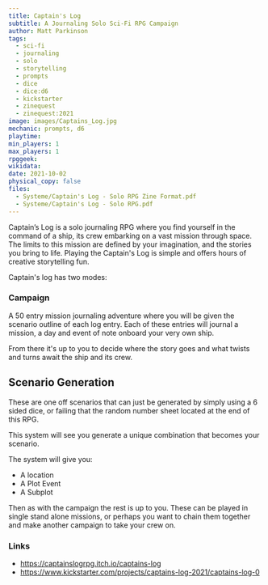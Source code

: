 ```yaml
---
title: Captain's Log
subtitle: A Journaling Solo Sci-Fi RPG Campaign
author: Matt Parkinson
tags:
  - sci-fi
  - journaling
  - solo
  - storytelling
  - prompts
  - dice
  - dice:d6
  - kickstarter
  - zinequest
  - zinequest:2021
image: images/Captains_Log.jpg
mechanic: prompts, d6
playtime:
min_players: 1
max_players: 1
rpggeek:
wikidata:
date: 2021-10-02
physical_copy: false
files:
  - Systeme/Captain's Log - Solo RPG Zine Format.pdf
  - Systeme/Captain's Log - Solo RPG.pdf
---
```


<!-- Excerpt Start -->
Captain’s Log is a solo journaling RPG where you find yourself in the command of a ship, its crew embarking on a vast mission through space. The limits to this mission are defined by your imagination, and the stories you bring to life. Playing the Captain's Log is simple and offers hours of creative storytelling fun.
<!-- Excerpt End -->

Captain's log has two modes:

### Campaign

A 50 entry mission journaling adventure where you will be given the scenario outline of each log entry. Each of these entries will journal a mission, a day and event of note onboard your very own ship.

From there it's up to you to decide where the story goes and what twists and turns await the ship and its crew.

## Scenario Generation

These are one off scenarios that can just be generated by simply using a 6 sided dice, or failing that the random number sheet located at the end of this RPG.

This system will see you generate a unique combination that becomes your scenario.

The system will give you:

* A location
* A Plot Event
* A Subplot

Then as with the campaign the rest is up to you.
These can be played in single stand alone missions, or perhaps you want to chain them together and make another campaign to take your crew on.

### Links

- https://captainslogrpg.itch.io/captains-log
- https://www.kickstarter.com/projects/captains-log-2021/captains-log-0

